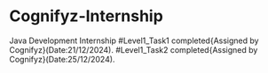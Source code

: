 # Cognifyz-Internship
Java Development Internship
#Level1_Task1 completed{Assigned by Cognifyz}(Date:21/12/2024).
#Level1_Task2 completed{Assigned by Cognifyz}(Date:25/12/2024).
